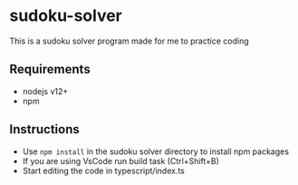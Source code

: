 # sudoku-solver
This is a sudoku solver program made for me to practice coding

## Requirements
* nodejs v12+
* npm

## Instructions
* Use `npm install` in the sudoku solver directory to install npm packages
* If you are using VsCode run build task (Ctrl+Shift+B)
* Start editing the code in typescript/index.ts